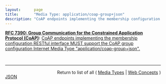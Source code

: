 ```yaml
---
layout:      page
title:       "Media Type: application/coap-group+json"
description: "CoAP endpoints implementing the membership configuration RESTful interface MUST support the CoAP group configuration Internet Media Type \"application/coap-group+json\"."
---
```


**[RFC 7390: Group Communication for the Constrained Application Protocol (CoAP)](/specs/IETF/RFC/7390 "The Constrained Application Protocol (CoAP) is a specialized web transfer protocol for constrained devices and constrained networks. It is anticipated that constrained devices will often naturally operate in groups (e.g., in a building automation scenario, all lights in a given room may need to be switched on/off as a group). This specification defines how CoAP should be used in a group communication context.  An approach for using CoAP on top of IP multicast is detailed based on existing CoAP functionality as well as new features introduced in this specification.  Also, various use cases and corresponding protocol flows are provided to illustrate important concepts.  Finally, guidance is provided for deployment in various network topologies."):** [CoAP endpoints implementing the membership configuration RESTful interface MUST support the CoAP group configuration Internet Media Type "application/coap-group+json".](http://tools.ietf.org/html/rfc7390#section-2.6.2.1 "Read documentation for Media Type &#34;application/coap-group+json&#34;")

<br/>
<hr/>

<p style="float : left"><a href="application/coap-group+json.json" title="JSON representing this particular Web Concept value">JSON</a></p>
<p style="text-align: right">Return to list of all ( <a href="../media-types">Media Types</a> | <a href="../">Web Concepts</a> )</p>
